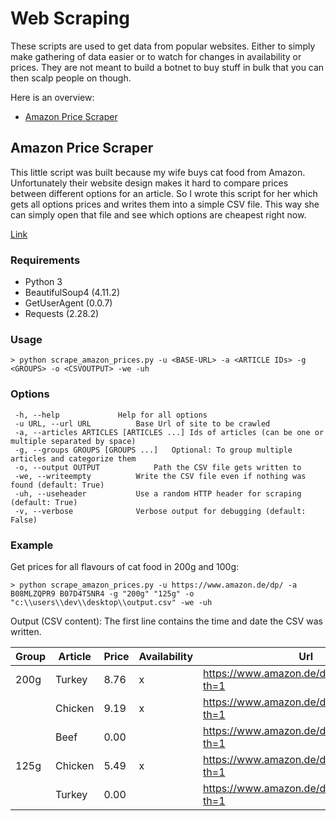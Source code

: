 # Web Scraping
These scripts are used to get data from popular websites.
Either to simply make gathering of data easier or to watch for changes in availability or prices.
They are not meant to build a botnet to buy stuff in bulk that you can then scalp people on though.

Here is an overview:

 - [Amazon Price Scraper](#amazon-price-scraper)

## Amazon Price Scraper
This little script was built because my wife buys cat food from Amazon.
Unfortunately their website design makes it hard to compare prices between different options for an article. So I wrote this script for her which gets all options prices and writes them into a simple CSV file. This way she can simply open that file and see which options are cheapest right now.

[Link](scrape_amazon_prices.py)

### Requirements
 - Python 3
 - BeautifulSoup4 (4.11.2)
 - GetUserAgent (0.0.7)
 - Requests (2.28.2)

### Usage
```
> python scrape_amazon_prices.py -u <BASE-URL> -a <ARTICLE IDs> -g <GROUPS> -o <CSVOUTPUT> -we -uh
```

### Options
```
 -h, --help				Help for all options
 -u URL, --url URL			Base Url of site to be crawled
 -a, --articles ARTICLES [ARTICLES ...]	Ids of articles (can be one or multiple separated by space)
 -g, --groups GROUPS [GROUPS ...]	Optional: To group multiple articles and categorize them
 -o, --output OUTPUT			Path the CSV file gets written to
 -we, --writeempty			Write the CSV file even if nothing was found (default: True)
 -uh, --useheader			Use a random HTTP header for scraping (default: True)
 -v, --verbose				Verbose output for debugging (default: False)
```

### Example
Get prices for all flavours of cat food in 200g and 100g:
```
> python scrape_amazon_prices.py -u https://www.amazon.de/dp/ -a B08MLZQPR9 B07D4T5NR4 -g "200g" "125g" -o "c:\\users\\dev\\desktop\\output.csv" -we -uh
```

Output (CSV content):
The first line contains the time and date the CSV was written.

| **Group** | **Article** | **Price** | **Availability** | **Url** |
| - | - | - | - | - |
| 200g | Turkey | 8.76 | x | https://www.amazon.de/dp/B087MLLVJ5?th=1 |
|  | Chicken | 9.19 | x | https://www.amazon.de/dp/B07D4VMPZT?th=1 |
|  | Beef | 0.00 |  | https://www.amazon.de/dp/B07D4S7PXJ?th=1 |
| 125g | Chicken | 5.49 | x | https://www.amazon.de/dp/B07D4TBKRZ?th=1 |
|  | Turkey | 0.00 |  | https://www.amazon.de/dp/B087MLQ81R?th=1 |
